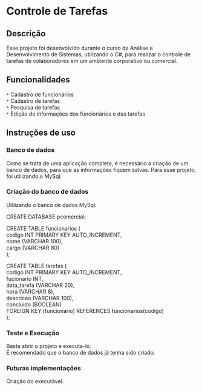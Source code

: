 # Controle de Tarefas

## Descrição
Esse projeto foi desenvolvido durante o curso de Análise e Desenvolvimento de Sistemas, utilizando o C#, para realizar o controle de tarefas de colaboradores em um ambiente corporativo ou comercial.

## Funcionalidades
`*` Cadastro de funcionários<br>
`*` Cadastro de tarefas<br>
`*` Pesquisa de tarefas<br> 
`*` Edição de informações dos funcionários e das tarefas<br>

## Instruções de uso
### Banco de dados
Como se trata de uma aplicação completa, é necessário a criação de um banco de dados, para que as informações fiquem salvas.
Para esse projeto, foi utilizando o MySql.

### Criação do banco de dados
Utilizando o banco de dados MySql.<br>

CREATE DATABASE pcomercial;


CREATE TABLE funcionarios (<br>
    codigo INT PRIMARY KEY AUTO_INCREMENT,<br>
    nome (VARCHAR 100),<br> 
    cargo (VARCHAR 80)<br>
);

CREATE TABLE tarefas (<br>
    codigo INT PRIMARY KEY AUTO_INCREMENT,<br>
    fucionario INT,<br>
    data_tarefa (VARCHAR 20),<br>
    hora (VARCHAR 8),<br>
    descricao (VARCHAR 100),<br>
    concluido (BOOLEAN)<br>
    FOREIGN KEY (funcionario) REFERENCES funcionarios(codigo)<br>
);

### Teste e Execução
Basta abrir o projeto e executa-lo.<br>
É recomendado que o banco de dados já tenha sido criado.

### Futuras implementações
Criação do executável.




    
